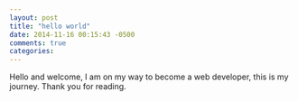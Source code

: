 ```yaml
---
layout: post
title: "hello world"
date: 2014-11-16 00:15:43 -0500
comments: true
categories:
---
```

Hello and welcome, I am on my way to become a web developer, this is my journey. Thank you for reading.
